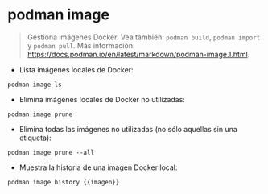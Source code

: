 # podman image

> Gestiona imágenes Docker.
> Vea también: `podman build`, `podman import` y `podman pull`.
> Más información: <https://docs.podman.io/en/latest/markdown/podman-image.1.html>.

- Lista imágenes locales de Docker:

`podman image ls`

- Elimina imágenes locales de Docker no utilizadas:

`podman image prune`

- Elimina todas las imágenes no utilizadas (no sólo aquellas sin una etiqueta):

`podman image prune --all`

- Muestra la historia de una imagen Docker local:

`podman image history {{imagen}}`
